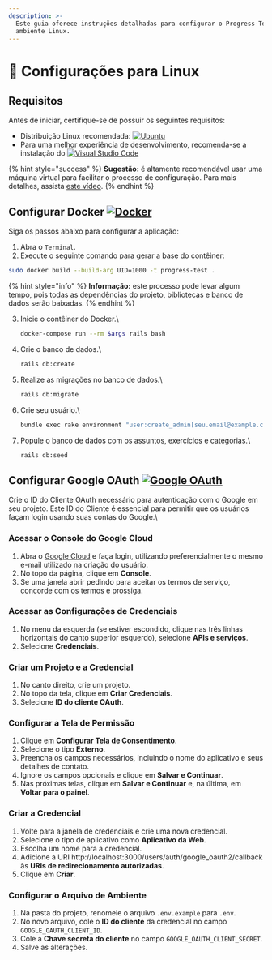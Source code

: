```yaml
---
description: >-
  Este guia oferece instruções detalhadas para configurar o Progress-Test em um
  ambiente Linux.
---
```


# 🐧 Configurações para Linux

## Requisitos

Antes de iniciar, certifique-se de possuir os seguintes requisitos:

* Distribuição Linux recomendada: [![Ubuntu](https://img.shields.io/badge/Ubuntu-%23E95420.svg?\&style=flat\&logo=ubuntu\&logoColor=white)](https://ubuntu.com/download/desktop)
* Para uma melhor experiência de desenvolvimento, recomenda-se a instalação do [![Visual Studio Code](https://img.shields.io/badge/Visual%20Studio%20Code-%23007ACC.svg?\&style=flat\&logo=visual-studio-code\&logoColor=white)](https://code.visualstudio.com/download)

{% hint style="success" %}
**Sugestão:** é altamente recomendável usar uma máquina virtual para facilitar o processo de configuração. Para mais detalhes, assista [este vídeo](https://www.youtube.com/watch?v=XxZ8BTCBDis).
{% endhint %}

## Configurar Docker [![Docker](https://img.shields.io/badge/Docker-%230db7ed.svg?\&style=flat\&logo=docker\&logoColor=white)](https://www.docker.com/)

Siga os passos abaixo para configurar a aplicação:

1. Abra o `Terminal`.
2. Execute o seguinte comando para gerar a base do contêiner:

```bash
sudo docker build --build-arg UID=1000 -t progress-test .
```

{% hint style="info" %}
**Informação:** este processo pode levar algum tempo, pois todas as dependências do projeto, bibliotecas e banco de dados serão baixadas.
{% endhint %}

3.  Inicie o contêiner do Docker.\


    ```bash
    docker-compose run --rm $args rails bash
    ```
4.  Crie o banco de dados.\


    ```bash
    rails db:create
    ```
5.  Realize as migrações no banco de dados.\


    ```bash
    rails db:migrate
    ```
6.  Crie seu usuário.\


    ```bash
    bundle exec rake environment "user:create_admin[seu.email@example.com, Seu nome]"
    ```
7.  Popule o banco de dados com os assuntos, exercícios e categorias.\


    ```bash
    rails db:seed
    ```

## Configurar Google OAuth [![Google OAuth](https://img.shields.io/badge/Google%20OAuth-%234285F4.svg?\&style=flat\&logo=google\&logoColor=white)](https://developers.google.com/identity/protocols/oauth2)

Crie o ID do Cliente OAuth necessário para autenticação com o Google em seu projeto. Este ID do Cliente é essencial para permitir que os usuários façam login usando suas contas do Google.\


### Acessar o Console do Google Cloud

1. Abra o [Google Cloud](https://cloud.google.com/?hl=pt-BR) e faça login, utilizando preferencialmente o mesmo e-mail utilizado na criação do usuário.
2. No topo da página, clique em **Console**.
3. Se uma janela abrir pedindo para aceitar os termos de serviço, concorde com os termos e prossiga.

### Acessar as Configurações de Credenciais

1. No menu da esquerda (se estiver escondido, clique nas três linhas horizontais do canto superior esquerdo), selecione **APIs e serviços**.
2. Selecione **Credenciais**.

### Criar um Projeto e a Credencial

1. No canto direito, crie um projeto.
2. No topo da tela, clique em **Criar Credenciais**.
3. Selecione **ID do cliente OAuth**.

### Configurar a Tela de Permissão

1. Clique em **Configurar Tela de Consentimento**.
2. Selecione o tipo **Externo**.
3. Preencha os campos necessários, incluindo o nome do aplicativo e seus detalhes de contato.
4. Ignore os campos opcionais e clique em **Salvar e Continuar**.
5. Nas próximas telas, clique em **Salvar e Continuar** e, na última, em **Voltar para o painel**.

### Criar a Credencial

1. Volte para a janela de credenciais e crie uma nova credencial.
2. Selecione o tipo de aplicativo como **Aplicativo da Web**.
3. Escolha um nome para a credencial.
4. Adicione a URI http://localhost:3000/users/auth/google\_oauth2/callback às **URIs de redirecionamento autorizadas**.
5. Clique em **Criar**.

### Configurar o Arquivo de Ambiente

1. Na pasta do projeto, renomeie o arquivo `.env.example` para `.env`.
2. No novo arquivo, cole o **ID do cliente** da credencial no campo `GOOGLE_OAUTH_CLIENT_ID`.
3. Cole a **Chave secreta do cliente** no campo `GOOGLE_OAUTH_CLIENT_SECRET`.
4. Salve as alterações.
